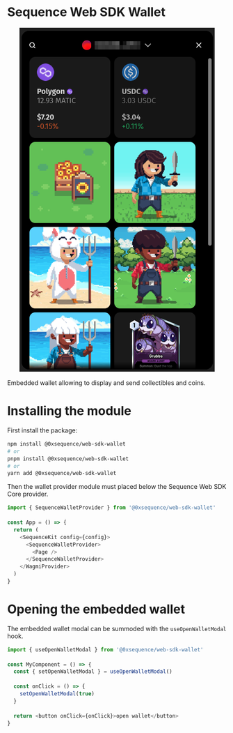# Sequence Web SDK Wallet

<div align="center">
  <img src="../../public/docs/embedded-wallet.png">
</div>

Embedded wallet allowing to display and send collectibles and coins.

# Installing the module

First install the package:

```bash
npm install @0xsequence/web-sdk-wallet
# or
pnpm install @0xsequence/web-sdk-wallet
# or
yarn add @0xsequence/web-sdk-wallet
```

Then the wallet provider module must placed below the Sequence Web SDK Core provider.

```js
import { SequenceWalletProvider } from '@0xsequence/web-sdk-wallet'

const App = () => {
  return (
    <SequenceKit config={config}>
      <SequenceWalletProvider>
        <Page />
      </SequenceWalletProvider>
    </WagmiProvider>
  )
}
```

# Opening the embedded wallet

The embedded wallet modal can be summoded with the `useOpenWalletModal` hook.

```js
import { useOpenWalletModal } from '@0xsequence/web-sdk-wallet'

const MyComponent = () => {
  const { setOpenWalletModal } = useOpenWalletModal()

  const onClick = () => {
    setOpenWalletModal(true)
  }

  return <button onClick={onClick}>open wallet</button>
}
```
